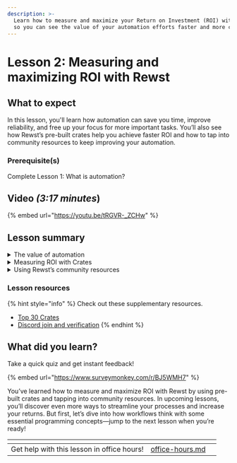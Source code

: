 ```yaml
---
description: >-
  Learn how to measure and maximize your Return on Investment (ROI) with Rewst,
  so you can see the value of your automation efforts faster and more clearly.
---
```


# Lesson 2: Measuring and maximizing ROI with Rewst

## What to expect

In this lesson, you'll learn how automation can save you time, improve reliability, and free up your focus for more important tasks. You’ll also see how Rewst’s pre-built crates help you achieve faster ROI and how to tap into community resources to keep improving your automation.

### Prerequisite(s)

Complete Lesson 1: What is automation?

## Video _(3:17 minutes_)

{% embed url="https://youtu.be/tRGVR-_ZCHw" %}

## Lesson summary

<details>

<summary>The value of automation</summary>

Automation in Rewst delivers three key benefits:

* **Time savings**: Frees you from repetitive tasks.
* **Reliable execution**: Ensures consistency and accuracy.
* **Increased focus**: Allows you to focus on strategic work

</details>

<details>

<summary>Measuring ROI with Crates</summary>

Rewst’s **pre-built automations** speed up ROI by reducing manual work and streamlining processes.

Example: Automating onboarding can save thousands of dollars annually by cutting down repetitive tasks and improving efficiency.

</details>

<details>

<summary>Using Rewst’s community resources</summary>

Leverage Open Mic Sessions, the Discord Community, and Community Channels to get advice, troubleshoot issues, and discover new automation ideas—helping you continually maximize your ROI.

</details>

### Lesson resources

{% hint style="info" %}
Check out these supplementary resources.

* [Top 30 Crates](https://docs.rewst.help/prebuilt-automations/crates/rewsts-top-30-crates)
* [Discord join and verification](https://docs.rewst.help/support/roc-support/discord-join-and-verification#for-new-access-to-our-community-server-and-support-server)
{% endhint %}

## What did you learn?&#x20;

Take a quick quiz and get instant feedback!

{% embed url="https://www.surveymonkey.com/r/BJ5WMH7" %}

You’ve learned how to measure and maximize ROI with Rewst by using pre-built crates and tapping into community resources. In upcoming lessons, you’ll discover even more ways to streamline your processes and increase your returns. But first, let’s dive into how workflows think with some essential programming concepts—jump to the next lesson when you’re ready!

<table data-card-size="large" data-column-title-hidden data-view="cards" data-full-width="false"><thead><tr><th align="center"></th><th data-type="content-ref"></th><th data-hidden data-card-target data-type="content-ref"></th></tr></thead><tbody><tr><td align="center">Get help with this lesson in office hours!</td><td><a href="../office-hours.md">office-hours.md</a></td><td></td></tr></tbody></table>
